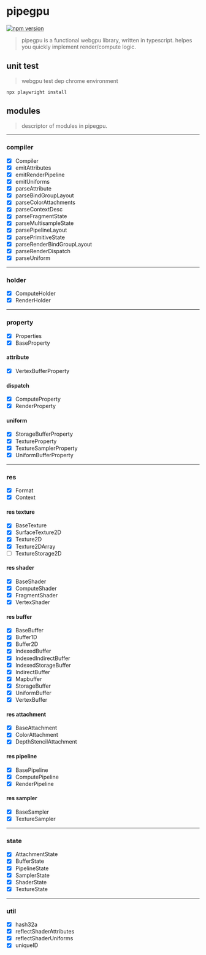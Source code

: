# pipegpu
[![npm version](https://badge.fury.io/js/pipegpu.svg)](https://badge.fury.io/js/pipegpu)
> pipegpu is a functional webgpu library, written in typescript. helpes you quickly implement render/compute logic.

## unit test
> webgpu test dep chrome environment
``` shell
npx playwright install  
```

## modules
> descriptor of modules in pipegpu.
---
### compiler
- [x] Compiler
- [x] emitAttributes
- [x] emitRenderPipeline
- [x] emitUniforms
- [x] parseAttribute
- [x] parseBindGroupLayout
- [x] parseColorAttachments
- [x] parseContextDesc
- [x] parseFragmentState
- [x] parseMultisampleState
- [x] parsePipelineLayout
- [x] parsePrimitiveState
- [x] parseRenderBindGroupLayout
- [x] parseRenderDispatch
- [x] parseUniform
---
### holder
- [x] ComputeHolder
- [x] RenderHolder
---
### property
- [x] Properties
- [x] BaseProperty
#### attribute
- [x] VertexBufferProperty
#### dispatch
- [x] ComputeProperty
- [x] RenderProperty
#### uniform
- [x] StorageBufferProperty
- [x] TextureProperty
- [x] TextureSamplerProperty
- [x] UniformBufferProperty
---
### res
- [x] Format
- [x] Context
#### res texture
- [x] BaseTexture
- [x] SurfaceTexture2D
- [x] Texture2D
- [x] Texture2DArray
- [ ] TextureStorage2D
#### res shader
- [x] BaseShader 
- [x] ComputeShader
- [x] FragmentShader
- [x] VertexShader
#### res buffer
- [x] BaseBuffer 
- [x] Buffer1D
- [x] Buffer2D
- [x] IndexedBuffer
- [x] IndexedIndirectBuffer
- [x] IndexedStorageBuffer
- [x] IndirectBuffer
- [x] Mapbuffer
- [x] StorageBuffer
- [x] UniformBuffer
- [x] VertexBuffer
#### res attachment
- [x] BaseAttachment
- [x] ColorAttachment 
- [x] DepthStencilAttachment
#### res pipeline
- [x] BasePipeline 
- [x] ComputePipeline 
- [x] RenderPipeline 
#### res sampler
- [x] BaseSampler
- [x] TextureSampler
---
### state
- [x] AttachmentState
- [x] BufferState
- [x] PipelineState
- [x] SamplerState
- [x] ShaderState
- [x] TextureState
---
### util
- [x] hash32a
- [x] reflectShaderAttributes
- [x] reflectShaderUniforms
- [x] uniqueID
